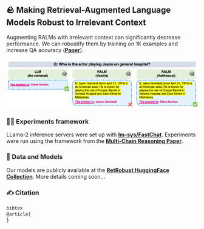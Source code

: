 ## 🪨️ Making Retrieval-Augmented Language Models Robust to Irrelevant Context


Augmenting RALMs with irrelevant context can significantly decrease performance.
We can robustify them by training on 1K examples and increase QA accuracy
([**Paper**](?)).

![Alt text](images/retrobust_fig_1.png?raw=true "Retrobust examples")

### 🧗🏽 Experiments framework
LLama-2 inference servers were set up with [**lm-sys/FastChat**](https://github.com/lm-sys/FastChat). Experiments were run using the framework from the [**Multi-Chain Reasoning Paper**](https://arxiv.org/abs/2304.13007).

###  🤗 Data and Models
Our models are publicly available at the [**RetRobust HuggingFace Collection**](https://huggingface.co/collections/Ori/retrobust-65198eef2b4fffcb4100e163).
More details coming soon...

### ✍ Citation
```
bibtex
@article{
}
```